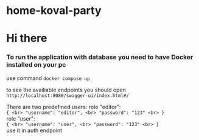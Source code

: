 # home-koval-party

<h1>Hi there</h1>

<h3>To run the application with database you need to have Docker installed on your pc</h3>

use command `docker compose up`

to see the availiable endpoints you should open `http://localhost:8080/swagger-ui/index.html#/`

There are two predefined users:
  role "editor": <br>
    `{ <br>
      "username": "editor", <br>
      "password": "123" <br>
    }`<br>
  role "user": <br>
    `{ <br>
      "username": "user", <br>
      "password": "123" <br>
    }`<br>
use it in auth endpoint
